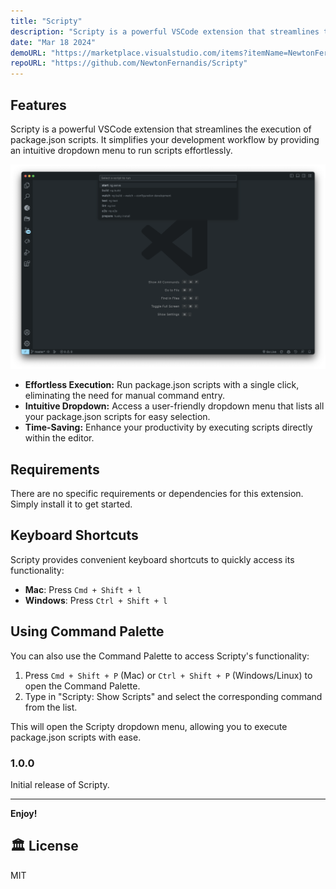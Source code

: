 ```yaml
---
title: "Scripty"
description: "Scripty is a powerful VSCode extension that streamlines the execution of package.json scripts. It simplifies your development workflow by providing an intuitive dropdown menu to run scripts effortlessly."
date: "Mar 18 2024"
demoURL: "https://marketplace.visualstudio.com/items?itemName=NewtonFernandis.scripty"
repoURL: "https://github.com/NewtonFernandis/Scripty"
---
```


## Features

Scripty is a powerful VSCode extension that streamlines the execution of package.json scripts. It simplifies your development workflow by providing an intuitive dropdown menu to run scripts effortlessly.

![Scripty in Action](../../../assets/ScriptyDropdown.png)

- **Effortless Execution:** Run package.json scripts with a single click, eliminating the need for manual command entry.
- **Intuitive Dropdown:** Access a user-friendly dropdown menu that lists all your package.json scripts for easy selection.
- **Time-Saving:** Enhance your productivity by executing scripts directly within the editor.

## Requirements

There are no specific requirements or dependencies for this extension. Simply install it to get started.

## Keyboard Shortcuts

Scripty provides convenient keyboard shortcuts to quickly access its functionality:

- **Mac**: Press `Cmd + Shift + l`
- **Windows**: Press `Ctrl + Shift + l`

## Using Command Palette

You can also use the Command Palette to access Scripty's functionality:

1. Press `Cmd + Shift + P` (Mac) or `Ctrl + Shift + P` (Windows/Linux) to open the Command Palette.
2. Type in "Scripty: Show Scripts" and select the corresponding command from the list.

This will open the Scripty dropdown menu, allowing you to execute package.json scripts with ease.

### 1.0.0

Initial release of Scripty.

<!-- ### 1.0.1

Fixed issue #123: Description of the issue or bug that was fixed.

### 1.1.0

Added features X, Y, and Z to enhance user experience. -->

---

**Enjoy!**

## 🏛️ License

MIT
